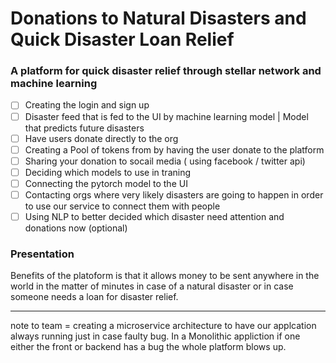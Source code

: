 # Donations to Natural Disasters and Quick Disaster Loan Relief

### A platform for quick disaster relief through stellar network and machine learning

- [ ] Creating the login and sign up
- [ ] Disaster feed that is fed to the UI by machine learning model | Model that predicts future disasters
- [ ] Have users donate directly to the org
- [ ] Creating a Pool of tokens from by having the user donate to the platform
- [ ] Sharing your donation to socail media ( using facebook / twitter api)
- [ ] Deciding which models to use in traning
- [ ] Connecting the pytorch model to the UI
- [ ] Contacting orgs where very likely disasters are going to happen in order to use our service to connect them with people
- [ ] Using NLP to better decided which disaster need attention and donations now (optional)

### Presentation

Benefits of the platoform is that it allows money to be sent anywhere in the world in the matter of minutes in case of a natural disaster or in case someone needs a loan for disaster relief.

---

note to team = creating a microservice architecture to have our applcation always running just in case faulty bug. In a Monolithic appliction if one either the front or backend has a bug the whole platform blows up.